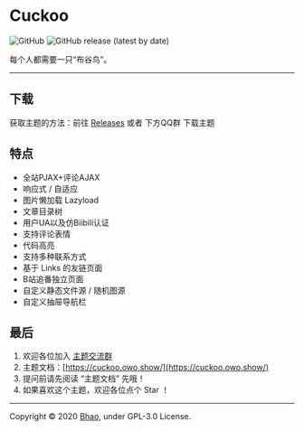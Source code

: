 # Cuckoo

![GitHub](https://img.shields.io/github/license/bhaoo/cuckoo?style=flat-square)
![GitHub release (latest by date)](https://img.shields.io/github/v/release/bhaoo/cuckoo?style=flat-square)

每个人都需要一只“布谷鸟”。

---

## 下载

获取主题的方法：前往 [Releases](https://github.com/bhaoo/Cuckoo/releases) 或者 下方QQ群 下载主题

## 特点

- 全站PJAX+评论AJAX
- 响应式 / 自适应 
- 图片懒加载 Lazyload
- 文章目录树
- 用户UA以及仿Biibili认证
- 支持评论表情
- 代码高亮
- 支持多种联系方式
- 基于 Links 的友链页面
- B站追番独立页面
- 自定义静态文件源 / 随机图源 
- 自定义抽屉导航栏

## 最后

1. 欢迎各位加入 [主题交流群](//shang.qq.com/wpa/qunwpa?idkey=ceaeca22d995870dc4e5d35ee0b98542c337c99f0955b648917dc18957818bb4)
2. 主题文档：[https://cuckoo.owo.show/](https://cuckoo.owo.show/)
3. 提问前请先阅读 “主题文档” 先哦！
4. 如果喜欢这个主题，欢迎各位点个 Star ！

---

Copyright &copy; 2020 [Bhao](https://dwd.moe/), under GPL-3.0 License.